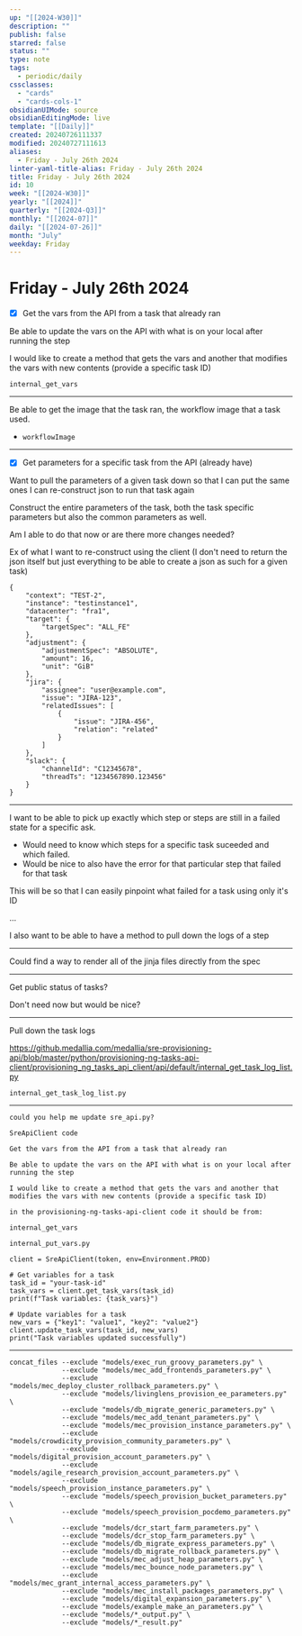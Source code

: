 ```yaml
---
up: "[[2024-W30]]"
description: ""
publish: false
starred: false
status: ""
type: note
tags:
  - periodic/daily
cssclasses:
  - "cards"
  - "cards-cols-1"
obsidianUIMode: source
obsidianEditingMode: live
template: "[[Daily]]"
created: 20240726111337
modified: 20240727111613
aliases:
  - Friday - July 26th 2024
linter-yaml-title-alias: Friday - July 26th 2024
title: Friday - July 26th 2024
id: 10
week: "[[2024-W30]]"
yearly: "[[2024]]"
quarterly: "[[2024-Q3]]"
monthly: "[[2024-07]]"
daily: "[[2024-07-26]]"
month: "July"
weekday: Friday
---
```


# Friday - July 26th 2024

- [x] Get the vars from the API from a task that already ran

Be able to update the vars on the API with what is on your local after running the step

I would like to create a method that gets the vars and another that modifies the vars with new contents (provide a specific task ID)

```
internal_get_vars
```

---

Be able to get the image that the task ran, the workflow image that a task used.

- `workflowImage`

---

- [x] Get parameters for a specific task from the API (already have)

Want to pull the parameters of a given task down so that I can put the same ones I can re-construct json to run that task again

Construct the entire parameters of the task, both the task specific parameters but also the common parameters as well.

Am I able to do that now or are there more changes needed?

Ex of what I want to re-construct using the client (I don't need to return the json itself but just everything to be able to create a json as such for a given task)

```
{
    "context": "TEST-2",
    "instance": "testinstance1",
    "datacenter": "fra1",
    "target": {
        "targetSpec": "ALL_FE"
    },
    "adjustment": {
        "adjustmentSpec": "ABSOLUTE",
        "amount": 16,
        "unit": "GiB"
    },
    "jira": {
        "assignee": "user@example.com",
        "issue": "JIRA-123",
        "relatedIssues": [
            {
                "issue": "JIRA-456",
                "relation": "related"
            }
        ]
    },
    "slack": {
        "channelId": "C12345678",
        "threadTs": "1234567890.123456"
    }
}
```

---

I want to be able to pick up exactly which step or steps are still in a failed state for a specific ask.

- Would need to know which steps for a specific task suceeded and which failed.
- Would be nice to also have the error for that particular step that failed for that task

This will be so that I can easily pinpoint what failed for a task using only it's ID

…

I also want to be able to have a method to pull down the logs of a step

---

Could find a way to render all of the jinja files directly from the spec

---

Get public status of tasks?

Don't need now but would be nice?

---

Pull down the task logs

https://github.medallia.com/medallia/sre-provisioning-api/blob/master/python/provisioning-ng-tasks-api-client/provisioning_ng_tasks_api_client/api/default/internal_get_task_log_list.py

```
internal_get_task_log_list.py
```

---

```
could you help me update sre_api.py?

SreApiClient code

Get the vars from the API from a task that already ran

Be able to update the vars on the API with what is on your local after running the step

I would like to create a method that gets the vars and another that modifies the vars with new contents (provide a specific task ID)

in the provisioning-ng-tasks-api-client code it should be from:

internal_get_vars

internal_put_vars.py
```

```
client = SreApiClient(token, env=Environment.PROD)

# Get variables for a task
task_id = "your-task-id"
task_vars = client.get_task_vars(task_id)
print(f"Task variables: {task_vars}")

# Update variables for a task
new_vars = {"key1": "value1", "key2": "value2"}
client.update_task_vars(task_id, new_vars)
print("Task variables updated successfully")
```

---

```
concat_files --exclude "models/exec_run_groovy_parameters.py" \
             --exclude "models/mec_add_frontends_parameters.py" \
             --exclude "models/mec_deploy_cluster_rollback_parameters.py" \
             --exclude "models/livinglens_provision_ee_parameters.py" \
             --exclude "models/db_migrate_generic_parameters.py" \
             --exclude "models/mec_add_tenant_parameters.py" \
             --exclude "models/mec_provision_instance_parameters.py" \
             --exclude "models/crowdicity_provision_community_parameters.py" \
             --exclude "models/digital_provision_account_parameters.py" \
             --exclude "models/agile_research_provision_account_parameters.py" \
             --exclude "models/speech_provision_instance_parameters.py" \
             --exclude "models/speech_provision_bucket_parameters.py" \
             --exclude "models/speech_provision_pocdemo_parameters.py" \
             --exclude "models/dcr_start_farm_parameters.py" \
             --exclude "models/dcr_stop_farm_parameters.py" \
             --exclude "models/db_migrate_express_parameters.py" \
             --exclude "models/db_migrate_rollback_parameters.py" \
             --exclude "models/mec_adjust_heap_parameters.py" \
             --exclude "models/mec_bounce_node_parameters.py" \
             --exclude "models/mec_grant_internal_access_parameters.py" \
             --exclude "models/mec_install_packages_parameters.py" \
             --exclude "models/digital_expansion_parameters.py" \
             --exclude "models/example_make_an_parameters.py" \
             --exclude "models/*_output.py" \
             --exclude "models/*_result.py"
```
